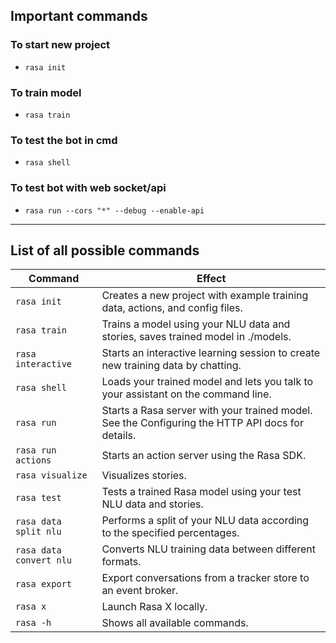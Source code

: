 ## Important commands

### To start new project 
- `rasa init`

### To train model
- `rasa train`

### To test the bot in cmd
- `rasa shell`

### To test bot with web socket/api
- `rasa run --cors "*" --debug --enable-api`

---

## List of all possible commands

| Command               | Effect                                                                                           |
|-----------------------|--------------------------------------------------------------------------------------------------|
| `rasa init`             | Creates a new project with example training data, actions, and config files.                     |
| `rasa train`            | Trains a model using your NLU data and stories, saves trained model in ./models.                 |
| `rasa interactive`      | Starts an interactive learning session to create new training data by chatting.                  |
| `rasa shell`            | Loads your trained model and lets you talk to your assistant on the command line.                |
| `rasa run`              | Starts a Rasa server with your trained model. See the Configuring the HTTP API docs for details. |
| `rasa run actions`      | Starts an action server using the Rasa SDK.                                                      |
| `rasa visualize`        | Visualizes stories.                                                                              |
| `rasa test`             | Tests a trained Rasa model using your test NLU data and stories.                                 |
| `rasa data split nlu`   | Performs a split of your NLU data according to the specified percentages.                        |
| `rasa data convert nlu` | Converts NLU training data between different formats.                                            |
| `rasa export`           | Export conversations from a tracker store to an event broker.                                    |
| `rasa x`                | Launch Rasa X locally.                                                                           |
| `rasa -h`               | Shows all available commands.                                                                    |
